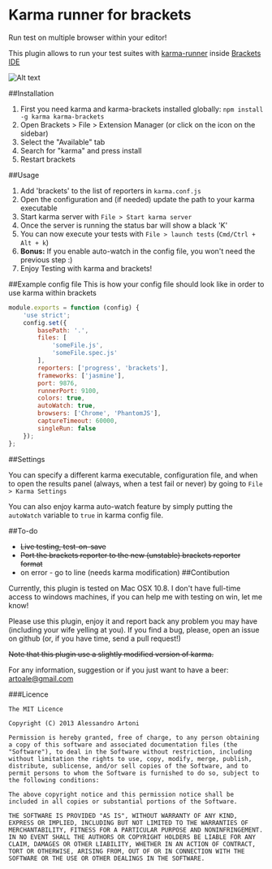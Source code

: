 Karma runner for brackets
===========
Run test on multiple browser within your editor!

This plugin allows to run your test suites with [karma-runner](http://karma-runner.github.io/) inside [Brackets IDE](http://brackets.io/) 

![Alt text](https://lh5.googleusercontent.com/-Hard7O7X69c/Ud8TluckO0I/AAAAAAAABl0/vR0yEKogFlA/w1113-h604-no/Schermata+2013-07-11+alle+22.18.27.png)

##Installation 

1. First you need karma and karma-brackets installed globally: `npm install -g karma karma-brackets`
1. Open Brackets > File > Extension Manager (or click on the icon on the sidebar)
2. Select the "Available" tab
3. Search for "karma" and press install
4. Restart brackets

##Usage

1. Add 'brackets' to the list of reporters in `karma.conf.js`
2. Open the configuration and (if needed) update the path to your karma executable
2. Start karma server with `File > Start karma server`
2. Once the server is running the status bar will show a black 'K'
3. You can now execute your tests with `File > launch tests` (`Cmd/Ctrl + Alt + k`)
4. **Bonus:** If you enable auto-watch in the config file, you won't need the previous step :)
3. Enjoy Testing with karma and brackets!

##Example config file
This is how your config file should look like in order to use karma within brackets

```javascript
module.exports = function (config) {
    'use strict';
    config.set({
        basePath: '.',
        files: [
            'someFile.js',
            'someFile.spec.js'
        ],
        reporters: ['progress', 'brackets'],
        frameworks: ['jasmine'],
        port: 9876,
        runnerPort: 9100,
        colors: true,
        autoWatch: true,
        browsers: ['Chrome', 'PhantomJS'],
        captureTimeout: 60000,
        singleRun: false
    });
};


```
##Settings

You can specify a different karma executable, configuration file, and when to open the results panel (always, when a test fail or never) by going to `File > Karma Settings`

You can also enjoy karma auto-watch feature by simply putting the `autoWatch` variable to `true` in karma config file.

##To-do
* <del>Live testing, test-on-save</del>
* <del>Port the brackets reporter to the new (unstable) brackets reporter format</del>
* on error - go to line (needs karma modification)
##Contibution

Currently, this plugin is tested on Mac OSX 10.8. I don't have full-time access to windows machines, if you can help me
with testing on win, let me know!

Please use this plugin, enjoy it and report back any problem you may have (including your wife yelling at you).
If you find a bug, please, open an issue on github (or, if you have time, send a pull request!)

<del>Note that this plugin use a slightly modified version of karma.</del>

For any information, suggestion or if you just want to have a beer: <artoale@gmail.com>

###Licence

```
The MIT Licence

Copyright (C) 2013 Alessandro Artoni

Permission is hereby granted, free of charge, to any person obtaining a copy of this software and associated documentation files (the "Software"), to deal in the Software without restriction, including without limitation the rights to use, copy, modify, merge, publish, distribute, sublicense, and/or sell copies of the Software, and to permit persons to whom the Software is furnished to do so, subject to the following conditions:

The above copyright notice and this permission notice shall be included in all copies or substantial portions of the Software.

THE SOFTWARE IS PROVIDED "AS IS", WITHOUT WARRANTY OF ANY KIND, EXPRESS OR IMPLIED, INCLUDING BUT NOT LIMITED TO THE WARRANTIES OF MERCHANTABILITY, FITNESS FOR A PARTICULAR PURPOSE AND NONINFRINGEMENT. IN NO EVENT SHALL THE AUTHORS OR COPYRIGHT HOLDERS BE LIABLE FOR ANY CLAIM, DAMAGES OR OTHER LIABILITY, WHETHER IN AN ACTION OF CONTRACT, TORT OR OTHERWISE, ARISING FROM, OUT OF OR IN CONNECTION WITH THE SOFTWARE OR THE USE OR OTHER DEALINGS IN THE SOFTWARE.
```
